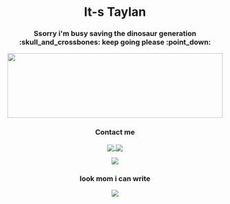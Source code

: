 <h1 align="center"> It-s Taylan</h1>

<h3 align="center"> Ssorry i'm busy saving the dinosaur generation :skull_and_crossbones: keep going please  :point_down: </h3>		
<p align="center"> 
  <img src="https://hackster.imgix.net/uploads/attachments/1097058/Dino_non-birthday_version-1.gif?auto=compress&gifq=35&w=680&h=510&fit=max" width="500" height="150" />
</p>

<h3 align="center"> Contact me </h3>

<p align="center">
<a href= "http://www.twitter.com/taylan_cann">
<img align="center"  src="https://img.icons8.com/external-justicon-lineal-color-justicon/64/000000/external-twitter-social-media-justicon-lineal-color-justicon.png" /> 
</a>
<a href= "https://www.linkedin.com/in/taylancan/">
<img align="center" src="https://img.icons8.com/external-justicon-lineal-color-justicon/64/000000/external-linkedin-social-media-justicon-lineal-color-justicon.png" /> 
</a>
</p>

<p align="center">
<img src="https://komarev.com/ghpvc/?username=TaylanCann&label=stalkers&color=grey" />
</p>


<h3 align="center"> look mom i can write  </h3>


<p align="center">
<img src="https://github-readme-stats.vercel.app/api/top-langs/?username=taylancann&layout=compact" />
</p>

